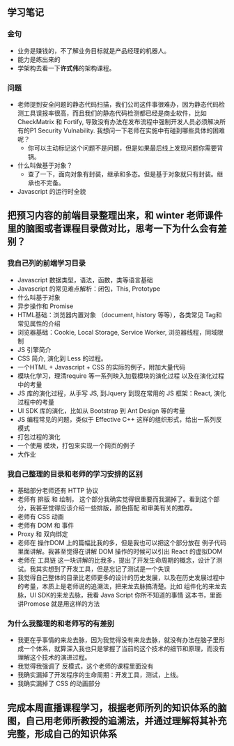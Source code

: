 ## 学习笔记

### 金句
- 业务是赚钱的，不了解业务目标就是产品经理的机器人。
- 能力是练出来的
- 学架构去看一下**许式伟**的架构课程。


### 问题

- 老师提到安全问题的静态代码扫描，我们公司这件事很难办，因为静态代码检测工具误报率很高，而且我们的静态代码检测都已经是商业软件，比如CheckMatrix 和 Fortify, 导致没有办法在发布流程中强制开发人员必须解决所有的P1 Security Vulnability. 我想问一下老师在实施中有碰到哪些具体的困难呢？
  - 你可以主动标记这个问题不是问题，但是如果最后线上发现问题你需要背锅。
- 什么叫做基于对象？
  - 查了一下，面向对象有封装，继承和多态。但是基于对象就只有封装。继承也不完备。
- Javascript 的运行时全貌

## 把预习内容的前端目录整理出来，和 winter 老师课件里的脑图或者课程目录做对比，思考一下为什么会有差别？

### 我自己列的前端学习目录
- Javascript 数据类型，语法，函数，类等语言基础
- Javascript 的常见难点解析：闭包，This, Prototype
- 什么叫基于对象
- 异步操作和 Promise 
- HTML基础：浏览器内置对象 （document, history 等等），各类常见 Tag和常见属性的介绍
- 浏览器基础：Cookie, Local Storage, Service Worker, 浏览器线程，同域限制
- JS 引擎简介
- CSS 简介, 演化到 Less 的过程。
- 一个HTML + Javascript + CSS 的实际的例子，附加大量代码
- 模块化学习，理清require 等一系列映入加载模块的演化过程 以及在演化过程中的考量
- JS 库的演化过程，从手写 JS, 到Jquery 到现在常用的 JS 框架：React, 演化过程中的考量
- UI SDK 库的演化，比如从 Bootstrap 到 Ant Design 等的考量
- JS 编程常见的问题，类似于 Effective C++ 这样的组织形式，给出一系列反模式
- 打包过程的演化
- 一个使用 模块，打包来实现一个网页的例子
- 大作业

### 我自己整理的目录和老师的学习安排的区别
- 基础部分老师还有 HTTP 协议
- 老师有 排版 和 绘制， 这个部分我确实觉得很重要而我漏掉了。看到这个部分，我甚至觉得应该介绍一些排版，颜色搭配 和审美有关的推荐。
- 老师有 CSS 动画
- 老师有 DOM 和 事件
- Proxy 和 双向绑定
- 老师在 操作DOM 上的篇幅比我的多，但是我也可以把这个部分放在 例子代码里面讲解。我甚至觉得在讲解 DOM 操作的时候可以引出 React 的虚拟DOM 
- 老师在 工具链 这一块讲解的比我多，提出了开发生命周期的概念，设计了测试。我其实想到了开发工具，但是忘记了测试是一个失误
- 我觉得自己整体的目录比老师更多的设计的历史发展，以及在历史发展过程中的考量，本质上是老师说的追溯法，把来龙去脉搞清楚。比如 组件化的来龙去脉，UI SDK的来龙去脉，我看 Java Script 你所不知道的事情 这本书，里面讲Promose 就是用这样的方法

### 为什么我整理的和老师写的有差别
- 我更在乎事情的来龙去脉，因为我觉得没有来龙去脉，就没有办法在脑子里形成一个体系，就算深入我也只是掌握了当前的这个技术的细节和原理，而没有理解这个技术的演进过程。
- 我觉得我强调了 反模式，这个老师的课程里面没有
- 我确实漏掉了开发程序的生命周期：开发工具，测试，上线。
- 我确实漏掉了 CSS 的动画部分

## 完成本周直播课程学习，根据老师所列的知识体系的脑图，自己用老师所教授的追溯法，并通过理解将其补充完整，形成自己的知识体系


